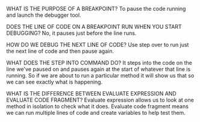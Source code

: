 WHAT IS THE PURPOSE OF A BREAKPOINT?
To pause the code running and launch the debugger tool.

DOES THE LINE OF CODE ON A BREAKPOINT RUN WHEN YOU START DEBUGGING?
No, it pauses just before the line runs.

HOW DO WE DEBUG THE NEXT LINE OF CODE?
Use step over to run just the next line of code and then pause again.

WHAT DOES THE STEP INTO COMMAND DO?
It steps into the code on the line we've paused on and pauses again at the start of whatever that line is running.
So if we are about to run a particular method it will show us that so we can see exactly what is happening.

WHAT IS THE DIFFERENCE BETWEEN EVALUATE EXPRESSION AND EVALUATE CODE FRAGMENT?
Evaluate expression allows us to look at one method in isolation to check what it does.
Evaluate code fragment means we can run multiple lines of code and create variables to help test them.
